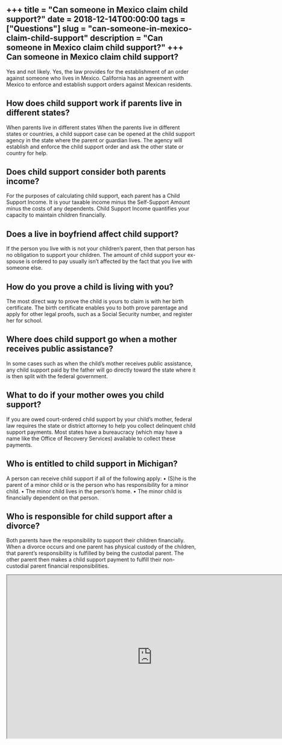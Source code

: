 +++
title = "Can someone in Mexico claim child support?"
date = 2018-12-14T00:00:00
tags = ["Questions"]
slug = "can-someone-in-mexico-claim-child-support"
description = "Can someone in Mexico claim child support?"
+++
Can someone in Mexico claim child support?
------------------------------------------

Yes and not likely. Yes, the law provides for the establishment of an order against someone who lives in Mexico. California has an agreement with Mexico to enforce and establish support orders against Mexican residents.

How does child support work if parents live in different states?
----------------------------------------------------------------

When parents live in different states When the parents live in different states or countries, a child support case can be opened at the child support agency in the state where the parent or guardian lives. The agency will establish and enforce the child support order and ask the other state or country for help.

Does child support consider both parents income?
------------------------------------------------

For the purposes of calculating child support, each parent has a Child Support Income. It is your taxable income minus the Self-Support Amount minus the costs of any dependents. Child Support Income quantifies your capacity to maintain children financially.

Does a live in boyfriend affect child support?
----------------------------------------------

If the person you live with is not your children’s parent, then that person has no obligation to support your children. The amount of child support your ex-spouse is ordered to pay usually isn’t affected by the fact that you live with someone else.

How do you prove a child is living with you?
--------------------------------------------

The most direct way to prove the child is yours to claim is with her birth certificate. The birth certificate enables you to both prove parentage and apply for other legal proofs, such as a Social Security number, and register her for school.

Where does child support go when a mother receives public assistance?
---------------------------------------------------------------------

In some cases such as when the child’s mother receives public assistance, any child support paid by the father will go directly toward the state where it is then split with the federal government.

What to do if your mother owes you child support?
-------------------------------------------------

If you are owed court-ordered child support by your child’s mother, federal law requires the state or district attorney to help you collect delinquent child support payments. Most states have a bureaucracy (which may have a name like the Office of Recovery Services) available to collect these payments.

Who is entitled to child support in Michigan?
---------------------------------------------

A person can receive child support if all of the following apply: • (S)he is the parent of a minor child or is the person who has responsibility for a minor child. • The minor child lives in the person’s home. • The minor child is financially dependent on that person.

Who is responsible for child support after a divorce?
-----------------------------------------------------

Both parents have the responsibility to support their children financially. When a divorce occurs and one parent has physical custody of the children, that parent’s responsibility is fulfilled by being the custodial parent. The other parent then makes a child support payment to fulfill their non-custodial parent financial responsibilities.

<iframe allow="accelerometer; autoplay; clipboard-write; encrypted-media; gyroscope; picture-in-picture" allowfullscreen="" class="__youtube_prefs__  epyt-is-override  no-lazyload" data-no-lazy="1" data-origheight="433" data-origwidth="770" data-skipgform_ajax_framebjll="" height="433" id="_ytid_28728" loading="lazy" src="https://www.youtube.com/embed/_PvT2Ox9Ui4?enablejsapi=1&autoplay=0&cc_load_policy=0&cc_lang_pref=&iv_load_policy=1&loop=0&modestbranding=0&rel=1&fs=1&playsinline=0&autohide=2&theme=dark&color=red&controls=1&" title="YouTube player" width="770"></iframe>